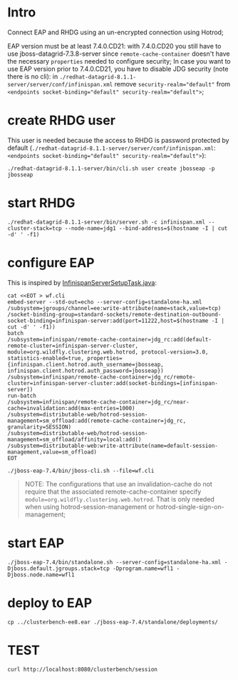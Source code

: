 # Intro

Connect EAP and RHDG using an un-encrypted connection using Hotrod;

EAP version must be at least 7.4.0.CD21: with 7.4.0.CD20 you still have to use jboss-datagrid-7.3.8-server since `remote-cache-container` doesn't have the necessary `properties` needed to configure security;
In case you want to use EAP version prior to 7.4.0.CD21, you have to disable JDG security (note there is no cli): in `./redhat-datagrid-8.1.1-server/server/conf/infinispan.xml` remove `security-realm="default"` from `<endpoints socket-binding="default" security-realm="default">`;

# create RHDG user

This user is needed because the access to RHDG is password protected by default (`./redhat-datagrid-8.1.1-server/server/conf/infinispan.xml`: `<endpoints socket-binding="default" security-realm="default">`):

```
./redhat-datagrid-8.1.1-server/bin/cli.sh user create jbosseap -p jbosseap
```

# start RHDG

```
./redhat-datagrid-8.1.1-server/bin/server.sh -c infinispan.xml --cluster-stack=tcp --node-name=jdg1 --bind-address=$(hostname -I | cut -d' ' -f1)
```

# configure EAP

This is inspired by [InfinispanServerSetupTask.java](https://github.com/wildfly/wildfly/blob/master/testsuite/integration/clustering/src/test/java/org/jboss/as/test/clustering/cluster/web/remote/InfinispanServerSetupTask.java):

```
cat <<EOT > wf.cli
embed-server --std-out=echo --server-config=standalone-ha.xml
/subsystem=jgroups/channel=ee:write-attribute(name=stack,value=tcp)
/socket-binding-group=standard-sockets/remote-destination-outbound-socket-binding=infinispan-server:add(port=11222,host=$(hostname -I | cut -d' ' -f1))
batch
/subsystem=infinispan/remote-cache-container=jdg_rc:add(default-remote-cluster=infinispan-server-cluster, module=org.wildfly.clustering.web.hotrod, protocol-version=3.0, statistics-enabled=true, properties={infinispan.client.hotrod.auth_username=jbosseap, infinispan.client.hotrod.auth_password=jbosseap})
/subsystem=infinispan/remote-cache-container=jdg_rc/remote-cluster=infinispan-server-cluster:add(socket-bindings=[infinispan-server])
run-batch
/subsystem=infinispan/remote-cache-container=jdg_rc/near-cache=invalidation:add(max-entries=1000)
/subsystem=distributable-web/hotrod-session-management=sm_offload:add(remote-cache-container=jdg_rc, granularity=SESSION)
/subsystem=distributable-web/hotrod-session-management=sm_offload/affinity=local:add()
/subsystem=distributable-web:write-attribute(name=default-session-management,value=sm_offload)
EOT

./jboss-eap-7.4/bin/jboss-cli.sh --file=wf.cli
```

> NOTE: The configurations that use an invalidation-cache do not require that the associated remote-cache-container specify `module=org.wildfly.clustering.web.hotrod`. That is only needed when using hotrod-session-management or hotrod-single-sign-on-management;

# start EAP

```
./jboss-eap-7.4/bin/standalone.sh --server-config=standalone-ha.xml -Djboss.default.jgroups.stack=tcp -Dprogram.name=wfl1 -Djboss.node.name=wfl1
```

# deploy to EAP

```
cp ../clusterbench-ee8.ear ./jboss-eap-7.4/standalone/deployments/
```

# TEST

```
curl http://localhost:8080/clusterbench/session
```